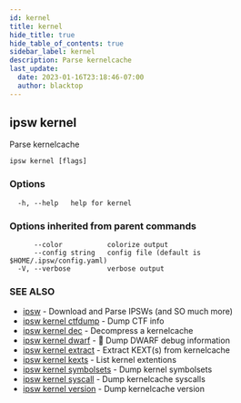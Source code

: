 ```yaml
---
id: kernel
title: kernel
hide_title: true
hide_table_of_contents: true
sidebar_label: kernel
description: Parse kernelcache
last_update:
  date: 2023-01-16T23:18:46-07:00
  author: blacktop
---
```

## ipsw kernel

Parse kernelcache

```
ipsw kernel [flags]
```

### Options

```
  -h, --help   help for kernel
```

### Options inherited from parent commands

```
      --color           colorize output
      --config string   config file (default is $HOME/.ipsw/config.yaml)
  -V, --verbose         verbose output
```

### SEE ALSO

* [ipsw](/docs/cli/ipsw)	 - Download and Parse IPSWs (and SO much more)
* [ipsw kernel ctfdump](/docs/cli/ipsw/kernel/ctfdump)	 - Dump CTF info
* [ipsw kernel dec](/docs/cli/ipsw/kernel/dec)	 - Decompress a kernelcache
* [ipsw kernel dwarf](/docs/cli/ipsw/kernel/dwarf)	 - 🚧 Dump DWARF debug information
* [ipsw kernel extract](/docs/cli/ipsw/kernel/extract)	 - Extract KEXT(s) from kernelcache
* [ipsw kernel kexts](/docs/cli/ipsw/kernel/kexts)	 - List kernel extentions
* [ipsw kernel symbolsets](/docs/cli/ipsw/kernel/symbolsets)	 - Dump kernel symbolsets
* [ipsw kernel syscall](/docs/cli/ipsw/kernel/syscall)	 - Dump kernelcache syscalls
* [ipsw kernel version](/docs/cli/ipsw/kernel/version)	 - Dump kernelcache version

